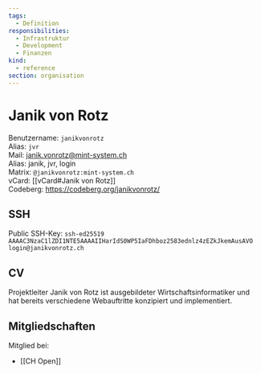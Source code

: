 ```yaml
---
tags:
  - Definition
responsibilities:
  - Infrastruktur
  - Development
  - Finanzen
kind:
  - reference
section: organisation
---
```

# Janik von Rotz

Benutzername: `janikvonrotz`\
Alias: `jvr`\
Mail: <janik.vonrotz@mint-system.ch>\
Alias: janik, jvr, login\
Matrix: `@janikvonrotz:mint-system.ch`\
vCard: [[vCard#Janik von Rotz]]\
Codeberg: https://codeberg.org/janikvonrotz/
## SSH

Public SSH-Key: `ssh-ed25519 AAAAC3NzaC1lZDI1NTE5AAAAIIHarIdS0WP5IaFDhboz2583ednlz4zEZkJkemAusAVO login@janikvonrotz.ch`

## CV

Projektleiter Janik von Rotz ist ausgebildeter Wirtschaftsinformatiker und hat bereits verschiedene Webauftritte konzipiert und implementiert. 

## Mitgliedschaften

Mitglied bei:

* [[CH Open]]